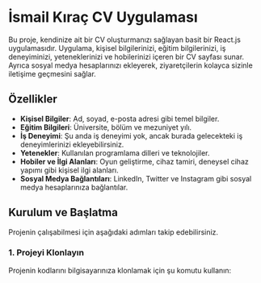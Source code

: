 # İsmail Kıraç CV Uygulaması

Bu proje, kendinize ait bir CV oluşturmanızı sağlayan basit bir React.js uygulamasıdır. Uygulama, kişisel bilgilerinizi, eğitim bilgilerinizi, iş deneyiminizi, yeteneklerinizi ve hobilerinizi içeren bir CV sayfası sunar. Ayrıca sosyal medya hesaplarınızı ekleyerek, ziyaretçilerin kolayca sizinle iletişime geçmesini sağlar.

## Özellikler

- **Kişisel Bilgiler**: Ad, soyad, e-posta adresi gibi temel bilgiler.
- **Eğitim Bilgileri**: Üniversite, bölüm ve mezuniyet yılı.
- **İş Deneyimi**: Şu anda iş deneyimi yok, ancak burada gelecekteki iş deneyimlerinizi ekleyebilirsiniz.
- **Yetenekler**: Kullanılan programlama dilleri ve teknolojiler.
- **Hobiler ve İlgi Alanları**: Oyun geliştirme, cihaz tamiri, deneysel cihaz yapımı gibi kişisel ilgi alanları.
- **Sosyal Medya Bağlantıları**: LinkedIn, Twitter ve Instagram gibi sosyal medya hesaplarınıza bağlantılar.

## Kurulum ve Başlatma

Projenin çalışabilmesi için aşağıdaki adımları takip edebilirsiniz.

### 1. Projeyi Klonlayın
Projenin kodlarını bilgisayarınıza klonlamak için şu komutu kullanın:
```bash

